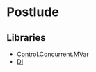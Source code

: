 # Postlude

## Libraries

- [Control.Concurrent.MVar](./pages/Control-Concurrent-MVar.md)
- [DI](./pages/DI.md)